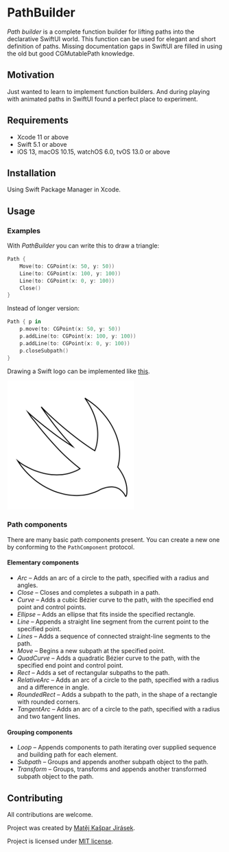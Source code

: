 # PathBuilder

_Path builder_ is a complete function builder for lifting paths into the declarative SwiftUI world. This function can be used for elegant and short definition of paths. Missing documentation gaps in SwiftUI are filled in using the old but good CGMutablePath knowledge.

## Motivation

Just wanted to learn to implement function builders. And during playing with animated paths in SwiftUI found a perfect place to experiment.

## Requirements

- Xcode 11 or above
- Swift 5.1 or above
- iOS 13, macOS 10.15, watchOS 6.0, tvOS 13.0 or above

## Installation

Using Swift Package Manager in Xcode.

## Usage

### Examples

With _PathBuilder_ you can write this to draw a triangle:

```swift
Path {
    Move(to: CGPoint(x: 50, y: 50))
    Line(to: CGPoint(x: 100, y: 100))
    Line(to: CGPoint(x: 0, y: 100))
    Close()
}
```

Instead of longer version:

```swift
Path { p in
    p.move(to: CGPoint(x: 50, y: 50))
    p.addLine(to: CGPoint(x: 100, y: 100))
    p.addLine(to: CGPoint(x: 0, y: 100))
    p.closeSubpath()
}
```

Drawing a Swift logo can be implemented like [this](Documentation/SwiftLogo.swift).

![Swift logo path drawing using PathBuilder](Documentation/SwiftLogo.png)

### Path components

There are many basic path components present. You can create a new one by conforming to the `PathComponent` protocol.

#### Elementary components

- *Arc* – Adds an arc of a circle to the path, specified with a radius and angles.
- *Close* – Closes and completes a subpath in a path.
- *Curve* – Adds a cubic Bézier curve to the path, with the specified end point and control points.
- *Ellipse* – Adds an ellipse that fits inside the specified rectangle.
- *Line* – Appends a straight line segment from the current point to the specified point.
- *Lines* – Adds a sequence of connected straight-line segments to the path.
- *Move* – Begins a new subpath at the specified point.
- *QuadCurve* – Adds a quadratic Bézier curve to the path, with the specified end point and control point.
- *Rect* – Adds a set of rectangular subpaths to the path.
- *RelativeArc* – Adds an arc of a circle to the path, specified with a radius and a difference in angle.
- *RoundedRect* – Adds a subpath to the path, in the shape of a rectangle with rounded corners.
- *TangentArc* – Adds an arc of a circle to the path, specified with a radius and two tangent lines.

#### Grouping components

- *Loop* – Appends components to path iterating over supplied sequence and building path for each element.
- *Subpath* – Groups and appends another subpath object to the path.
- *Transform* – Groups, transforms and appends another transformed subpath object to the path.

## Contributing

All contributions are welcome.

Project was created by [Matěj Kašpar Jirásek](https://github.com/mkj-is).

Project is licensed under [MIT license](LICENSE.txt).

